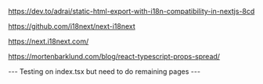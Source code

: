 https://dev.to/adrai/static-html-export-with-i18n-compatibility-in-nextjs-8cd

https://github.com/i18next/next-i18next

https://next.i18next.com/

https://mortenbarklund.com/blog/react-typescript-props-spread/


<!-- vvv IMPORTANT vvv -->

--- Testing on index.tsx but need to do remaining pages ---